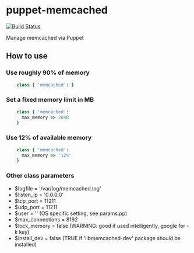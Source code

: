 # puppet-memcached

[![Build Status](https://secure.travis-ci.org/saz/puppet-memcached.png)](http://travis-ci.org/saz/puppet-memcached)

Manage memcached via Puppet

## How to use

### Use roughly 90% of memory

```ruby
    class { 'memcached': }
```

### Set a fixed memory limit in MB

```ruby
    class { 'memcached':
      max_memory => 2048
    }
```

### Use 12% of available memory

```ruby
    class { 'memcached':
      max_memory => '12%'
    }
```

### Other class parameters

* $logfile = '/var/log/memcached.log'
* $listen_ip = '0.0.0.0'
* $tcp_port = 11211
* $udp_port = 11211
* $user = '' (OS specific setting, see params.pp)
* $max_connections = 8192
* $lock_memory = false (WARNING: good if used intelligently, google for -k key)
* $install_dev = false (TRUE if 'libmemcached-dev' package should be installed)
